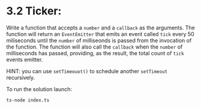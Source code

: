 # 3.2 Ticker:

Write a function that accepts a `number` and a `callback` as the arguments. 
The function will return an `EventEmitter` that emits an event called `tick` every 50 miliseconds until the `number` of milliseonds is passed from the invocation of the function.
The function will also call the `callback` when the `number` of milliseconds has passed, providing, as the result, the total count of `tick` events emitter. 

HINT: you can use `setTimeouot()` to schedule another `setTimeout` recursively.

To run the solution launch:
```bash
ts-node index.ts
```